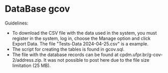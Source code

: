 # DataBase gcov

Guidelines:
<ul>
  <li>To download the CSV file with the data used in the system, you must register in the system, log in, choose the Manage option and click Export Data. The file "Tests-Data 2024-04-25.csv" is a example.</li>
  <li>The script for creating the tables is found in gcov.sql.</li>
  <li>The file with the database records can be found at cpdm.ufpr.br/g-cov-2/address.zip. It was not possible to post here due to the file size limitation (25 MB).</li>
</ul>
